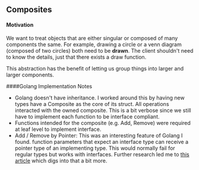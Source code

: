 ## Composites

#### Motivation

We want to treat objects that are either singular or composed of many components the same. 
For example, drawing a circle or a venn diagram (composed of two circles) both need to be **drawn**.
The client shouldn't need to know the details, just that there exists a draw function. 

This abstraction has the benefit of letting us group things into larger and larger components.

####Golang Implementation Notes
- Golang doesn't have inheritance. I worked around this by having new types have a Composite as the core of its struct.
All operations interacted with the owned composite. This is a bit verbose since we still have to implement each function
to be interface compliant.
- Functions intended for the composite (e.g. Add, Remove) were required at leaf level to implement interface.
- Add / Remove by Pointer: This was an interesting feature of Golang I found. function parameters that expect an interface
 type can receive a pointer type of an implementing type. This would normally fail for regular types but works with interfaces.
 Further research led me to [this article](https://medium.com/@agileseeker/go-interfaces-pointers-4d1d98d5c9c6) which digs 
 into that a bit more. 